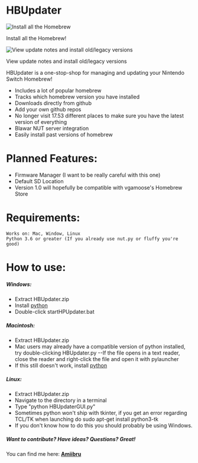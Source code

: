 # HBUpdater

![Install all the Homebrew](https://i.imgur.com/0wta2kd.png)

Install all the Homebrew!

![View update notes and install old/legacy versions](https://i.imgur.com/pXgkElL.png)

View update notes and install old/legacy versions


HBUpdater is a one-stop-shop for managing and updating your Nintendo Switch Homebrew!

  - Includes a lot of popular homebrew
  - Tracks which homebrew version you have installed
  - Downloads directly from github
  - Add your own github repos 
  - No longer visit 17.53 different places to make sure you have the latest version of everything
  - Blawar NUT server integration
  - Easily install past versions of homebrew

# Planned Features:
  - Firmware Manager (I want to be really careful with this one)
  - Default SD Location
  - Version 1.0 will hopefully be compatible with vgamoose's Homebrew Store

# Requirements:
    Works on: Mac, Window, Linux
    Python 3.6 or greater (If you already use nut.py or fluffy you're good)

# How to use:
##### Windows:
- Extract HBUpdater.zip
- Install [python](https://www.python.org/downloads/release/python-373/)
- Double-click startHPUpdater.bat

##### Macintosh:
- Extract HBUpdater.zip
- Mac users may already have a compatible version of python installed, try double-clicking HBUpdater.py
--If the file opens in a text reader, close the reader and right-click the file and open it with pylauncher
- If this still doesn't work, install [python](https://www.python.org/downloads/release/python-373/)

##### Linux:
- Extract HBUpdater.zip
- Navigate to the directory in a terminal
- Type "python HBUpdaterGUI.py"
- Sometimes python won't ship with tkinter, if you get an error regarding TCL/TK when launching do sudo apt-get install python3-tk
- If you don't know how to do this you should probably be using Windows.

##### Want to contribute? Have ideas? Questions? Great!
You can find me here: 
**[Amiibru](https://discord.gg/cXtmY9M)**

